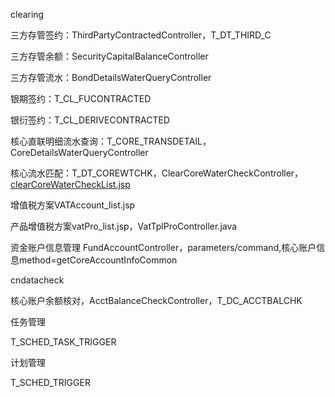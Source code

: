 clearing

三方存管签约：ThirdPartyContractedController，T_DT_THIRD_C

三方存管余额：SecurityCapitalBalanceController

三方存管流水：BondDetailsWaterQueryController

银期签约：T_CL_FUCONTRACTED

银衍签约：T_CL_DERIVECONTRACTED

核心直联明细流水查询：T_CORE_TRANSDETAIL，CoreDetailsWaterQueryController

核心流水匹配：T_DT_COREWTCHK，ClearCoreWaterCheckController， [clearCoreWaterCheckList.jsp](..\..\..\yss\qdccb20230831-003-0928\acs\core\clearing\com.yss.acs.dayclose\WebContent\pages\clearCoreWaterCheckList.jsp) 



增值税方案VATAccount_list.jsp

产品增值税方案vatPro_list.jsp，VatTplProController.java





资金账户信息管理 FundAccountController，parameters/command,核心账户信息method=getCoreAccountInfoCommon



cndatacheck

核心账户余额核对，AcctBalanceCheckController，T_DC_ACCTBALCHK





任务管理

T_SCHED_TASK_TRIGGER

计划管理

T_SCHED_TRIGGER